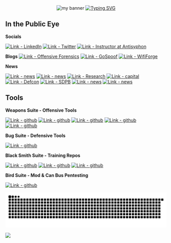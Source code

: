 <div align="center">
  <img src="images/heretic_banner.png" alt="my banner">   
  <a href="https://git.io/typing-svg"><img src="https://readme-typing-svg.demolab.com?font=Roboto+Mono&pause=1000&color=31F7A5&random=false&width=435&lines=My+names+heretic%2C+nice+to+meet+you!;I've+been+pentesting+for+11+years.;I+make+tools+to+automate+pentesting.;I love birds." alt="Typing SVG" /></a>

</div>

## In the Public Eye

**Socials**

[![Link - LinkedIn](https://img.shields.io/badge/Social-LinkedIn-red?style=for-the-badge&logo=linkedin)](https://www.linkedin.com/in/benjamin-bowman-958740250/)
[![Link - Twitter](https://img.shields.io/badge/Social-Twitter-red?style=for-the-badge&logo=x)](https://twitter.com/her3ticAVI)
[![Link - Instructor at Antisyphon](https://img.shields.io/badge/Social-InstructorAntisyphon-red?style=for-the-badge&logo=Antisyphon)](https://www.antisyphontraining.com/instructor/bbowman/)

**Blogs**
[![Link - Offensive Forensics](https://img.shields.io/badge/Social-Blog-red?style=for-the-badge&logo=null)](https://www.blackhillsinfosec.com/offline-memory-forensics-with-volatility/)
[![Link - GoSpoof](https://img.shields.io/badge/Social-Blog-red?style=for-the-badge&logo=null)](https://www.blackhillsinfosec.com/go-spoof-a-tool-for-cyber-deception/)
[![Link - WifiForge](https://img.shields.io/badge/Social-Blog-red?style=for-the-badge&logo=null)](https://www.blackhillsinfosec.com/hack-wi-fi-with-no-wi-fi-wrapup/)

**News**

[![Link - news](https://img.shields.io/badge/published-research-blue?style=for-the-badge&logo=news)](https://ieeexplore.ieee.org/document/10778664/authors?fbclid=IwY2xjawIzC6tleHRuA2FlbQIxMQABHQQ1TOdcDVbjJruqkJz6XwSylD0mMkKKpcvoQ-FVdmdUfZptN3nwgyXL0Q_aem_NZU1KpTmryQ8k9L5Ud3-uA)
[![Link - news](https://img.shields.io/badge/news-research-blue?style=for-the-badge&logo=news)](https://dsu.edu/news/2023/02/be-a-little-stubborn.html)
[![Link - Research](https://img.shields.io/badge/news-Research-blue?style=for-the-badge&logo=news)](https://www.capjournal.com/ben-bowman-dsu/image_ea8c54f0-a806-11ed-85ff-97e3f06bbef3.html)
[![Link - capital](https://img.shields.io/badge/news-lobbying-blue?style=for-the-badge&logo=news)](https://fb.watch/mDa_oIGKOP/?mibextid=Nif5oz)
[![Link - Defcon](https://img.shields.io/badge/news-Defcon-blue?style=for-the-badge&logo=news)](https://www.npr.org/2023/08/15/1193773829/what-happens-when-thousands-of-hackers-try-to-break-ai-chatbots)
[![Link - SDPB](https://img.shields.io/badge/news-SDPB-blue?style=for-the-badge&logo=news)](https://listen.sdpb.org/science/2023-09-06/dsu-student-shares-lessons-from-hacker-conference)
[![Link - news](https://img.shields.io/badge/news-misictf-blue?style=for-the-badge&logo=news)](https://www.wmar2news.com/local/hack-the-hospital-event-helps-student-learn-the-importance-of-cybersecurity)
[![Link - news](https://img.shields.io/badge/news-BHIS-blue?style=for-the-badge&logo=news)](https://www.blackhillsinfosec.com/team/ben-bowman/)

## Tools

**Weapons Suite - Offensive Tools**

[![Link - github](https://img.shields.io/badge/Tool-TITANII-orange?style=for-the-badge&logo=github)](https://github.com/her3ticAVI/TITANII)
[![Link - github](https://img.shields.io/badge/Tool-OLYMPII-orange?style=for-the-badge&logo=github)](https://github.com/her3ticAVI/OLYMPII)
[![Link - github](https://img.shields.io/badge/Tool-SPUTNIK-orange?style=for-the-badge&logo=github)](https://github.com/her3ticAVI/SPUTNIK)
[![Link - github](https://img.shields.io/badge/Tool-COSMONAUGHT-orange?style=for-the-badge&logo=github)](https://github.com/her3ticAVI/COSMONAUGHT)
[![Link - github](https://img.shields.io/badge/Tool-PEACEKEEPER-orange?style=for-the-badge&logo=github)](https://github.com/her3ticAVI/PEACEKEEPER)

**Bug Suite - Defensive Tools**

[![Link - github](https://img.shields.io/badge/Tool-GOSPOOF-yellow?style=for-the-badge&logo=github)](https://github.com/blackhillsinfosec/go-spoof)

**Black Smith Suite - Training Repos**

[![Link - github](https://img.shields.io/badge/Tool-WifiForge-green?style=for-the-badge&logo=github)](https://github.com/her3ticAVI/Wifi-Forge)
[![Link - github](https://img.shields.io/badge/Tool-ExploitingAI-green?style=for-the-badge&logo=github)](https://github.com/NullTrace-Security/Exploiting-AI)
[![Link - github](https://img.shields.io/badge/Tool-LTEForge-green?style=for-the-badge&logo=github)](https://github.com/her3ticAVI/LTEForge)

**Bird Suite - Mod & Can Bus Pentesting**

[![Link - github](https://img.shields.io/badge/Tool-TOUCANbus-yellow?style=for-the-badge&logo=github)](https://github.com/her3ticAVI/TOUCANbus)

![Snake animation](https://raw.githubusercontent.com/her3ticAVI/her3ticAVI/output/github-contribution-grid-snake-dark.svg)

![](https://komarev.com/ghpvc/?username=her3ticAVI)
